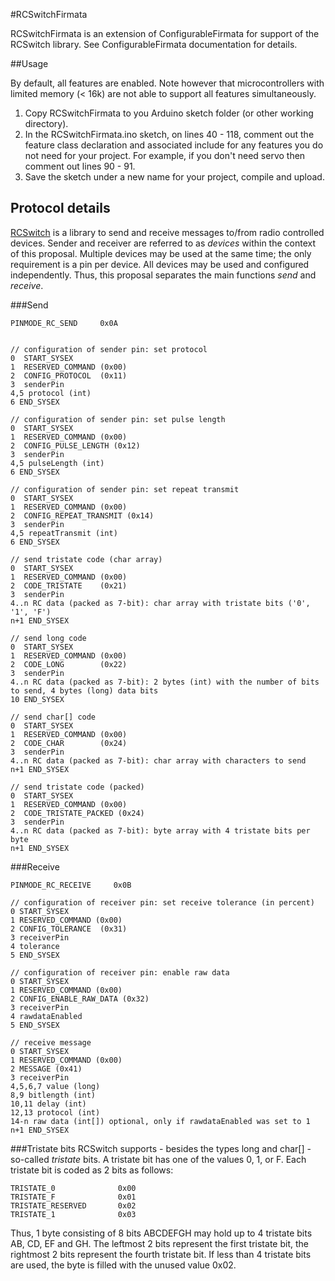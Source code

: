 #RCSwitchFirmata

RCSwitchFirmata is an extension of ConfigurableFirmata for support of the
RCSwitch library. See ConfigurableFirmata documentation for details.

##Usage

By default, all features are enabled. Note however that microcontrollers with
limited memory (< 16k) are not able to support all features simultaneously.

1. Copy RCSwitchFirmata to you Arduino sketch folder (or other working 
directory).
2. In the RCSwitchFirmata.ino sketch, on lines 40 - 118, comment out the 
feature class declaration and associated include for any features you do not 
need for your project. For example, if you don't need servo then comment out 
lines 90 - 91.
3. Save the sketch under a new name for your project, compile and upload.

## Protocol details

[RCSwitch](http://code.google.com/p/rc-switch/) is a library to send and receive messages to/from radio controlled devices. Sender and receiver are referred to as *devices* within the context of this proposal. Multiple devices may be used at the same time; the only requirement is a pin per device. All devices may be used and configured independently. Thus, this proposal separates the main functions *send* and *receive*.

###Send

```
PINMODE_RC_SEND     0x0A


// configuration of sender pin: set protocol
0  START_SYSEX
1  RESERVED_COMMAND (0x00)
2  CONFIG_PROTOCOL  (0x11)
3  senderPin        
4,5 protocol (int)
6 END_SYSEX

// configuration of sender pin: set pulse length
0  START_SYSEX
1  RESERVED_COMMAND (0x00)
2  CONFIG_PULSE_LENGTH (0x12)
3  senderPin        
4,5 pulseLength (int)
6 END_SYSEX

// configuration of sender pin: set repeat transmit
0  START_SYSEX
1  RESERVED_COMMAND (0x00)
2  CONFIG_REPEAT_TRANSMIT (0x14)
3  senderPin        
4,5 repeatTransmit (int)
6 END_SYSEX

// send tristate code (char array)
0  START_SYSEX
1  RESERVED_COMMAND (0x00)
2  CODE_TRISTATE    (0x21)
3  senderPin        
4..n RC data (packed as 7-bit): char array with tristate bits ('0', '1', 'F')
n+1 END_SYSEX

// send long code
0  START_SYSEX
1  RESERVED_COMMAND (0x00)
2  CODE_LONG        (0x22)
3  senderPin
4..n RC data (packed as 7-bit): 2 bytes (int) with the number of bits to send, 4 bytes (long) data bits
10 END_SYSEX

// send char[] code
0  START_SYSEX
1  RESERVED_COMMAND (0x00)
2  CODE_CHAR        (0x24)
3  senderPin        
4..n RC data (packed as 7-bit): char array with characters to send
n+1 END_SYSEX

// send tristate code (packed)
0  START_SYSEX
1  RESERVED_COMMAND (0x00)
2  CODE_TRISTATE_PACKED (0x24)
3  senderPin        
4..n RC data (packed as 7-bit): byte array with 4 tristate bits per byte
n+1 END_SYSEX
```

###Receive

```
PINMODE_RC_RECEIVE     0x0B

// configuration of receiver pin: set receive tolerance (in percent)
0 START_SYSEX
1 RESERVED_COMMAND (0x00)
2 CONFIG_TOLERANCE  (0x31)
3 receiverPin        
4 tolerance
5 END_SYSEX

// configuration of receiver pin: enable raw data
0 START_SYSEX
1 RESERVED_COMMAND (0x00)
2 CONFIG_ENABLE_RAW_DATA (0x32)
3 receiverPin        
4 rawdataEnabled
5 END_SYSEX

// receive message
0 START_SYSEX
1 RESERVED_COMMAND (0x00)
2 MESSAGE (0x41)
3 receiverPin        
4,5,6,7 value (long)
8,9 bitlength (int)
10,11 delay (int) 
12,13 protocol (int)
14-n raw data (int[]) optional, only if rawdataEnabled was set to 1
n+1 END_SYSEX
```

###Tristate bits
RCSwitch supports - besides the types long and char[] - so-called *tristate* bits. A tristate bit has one of the values 0, 1, or F. Each tristate bit is coded as 2 bits as follows:
```
TRISTATE_0              0x00
TRISTATE_F              0x01
TRISTATE_RESERVED       0x02
TRISTATE_1              0x03
```
Thus, 1 byte consisting of 8 bits ABCDEFGH may hold up to 4 tristate bits AB, CD, EF and GH. The leftmost 2 bits represent the first tristate bit, the rightmost 2 bits represent the fourth tristate bit. If less than 4 tristate bits are used, the byte is filled with the unused value 0x02.


